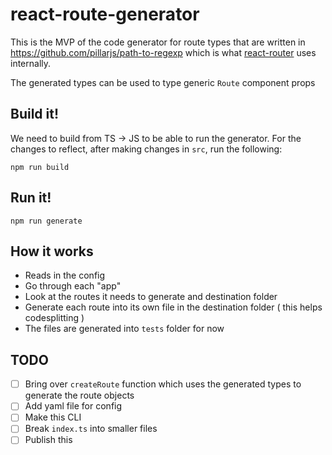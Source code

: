 # react-route-generator

This is the MVP of the code generator for route types that are written in https://github.com/pillarjs/path-to-regexp which is what [react-router](https://github.com/ReactTraining/react-router) uses internally.

The generated types can be used to type generic `Route` component props

## Build it!

We need to build from TS -> JS to be able to run the generator. For the changes to reflect, after making changes in `src`, run the following:

```
npm run build
```

## Run it!

```
npm run generate
```

## How it works

- Reads in the config
- Go through each "app"
- Look at the routes it needs to generate and destination folder
- Generate each route into its own file in the destination folder ( this helps codesplitting )
- The files are generated into `tests` folder for now

## TODO

- [ ] Bring over `createRoute` function which uses the generated types to generate the route objects
- [ ] Add yaml file for config
- [ ] Make this CLI
- [ ] Break `index.ts` into smaller files
- [ ] Publish this
